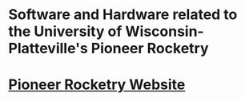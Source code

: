  

# Software and Hardware related to the University of Wisconsin-Platteville's Pioneer Rocketry 
# [Pioneer Rocketry Website](https://pioneerrocketry.com)

